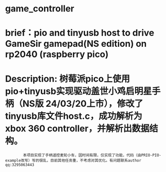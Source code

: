 # game_controller

# brief：pio and tinyusb host to drive GameSir gamepad(NS edition) on rp2040 (raspberry pico)

# Description: 树莓派pico上使用pio+tinyusb实现驱动盖世小鸡启明星手柄（NS版 24/03/20上市），修改了tinyusb库文件host.c，成功解析为xbox 360 controller，并解析出数据结构。
            本项目实现了手柄遥控麦轮小车，因时间有限，仅实现了功能，代码（由PRIO-PIO-example改写）写的很乱，目前其他任务重，不考虑对其优化。有问题联系author qq:3295063443
